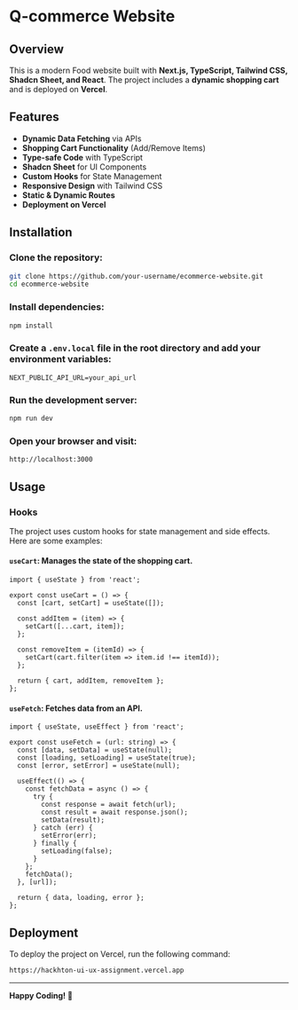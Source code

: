 # Q-commerce Website

## Overview
This is a modern Food website built with **Next.js, TypeScript, Tailwind CSS, Shadcn Sheet, and React**. The project includes a **dynamic shopping cart** and is deployed on **Vercel**.

## Features
- **Dynamic Data Fetching** via APIs
- **Shopping Cart Functionality** (Add/Remove Items)
- **Type-safe Code** with TypeScript
- **Shadcn Sheet** for UI Components
- **Custom Hooks** for State Management
- **Responsive Design** with Tailwind CSS
- **Static & Dynamic Routes**
- **Deployment on Vercel**

## Installation
### Clone the repository:
```bash
git clone https://github.com/your-username/ecommerce-website.git
cd ecommerce-website
```

### Install dependencies:
```bash
npm install
```

### Create a `.env.local` file in the root directory and add your environment variables:
```plaintext
NEXT_PUBLIC_API_URL=your_api_url
```

### Run the development server:
```bash
npm run dev
```

### Open your browser and visit:
```
http://localhost:3000
```

## Usage

### Hooks
The project uses custom hooks for state management and side effects. Here are some examples:

#### `useCart`: Manages the state of the shopping cart.
```tsx
import { useState } from 'react';

export const useCart = () => {
  const [cart, setCart] = useState([]);

  const addItem = (item) => {
    setCart([...cart, item]);
  };

  const removeItem = (itemId) => {
    setCart(cart.filter(item => item.id !== itemId));
  };

  return { cart, addItem, removeItem };
};
```

#### `useFetch`: Fetches data from an API.
```tsx
import { useState, useEffect } from 'react';

export const useFetch = (url: string) => {
  const [data, setData] = useState(null);
  const [loading, setLoading] = useState(true);
  const [error, setError] = useState(null);

  useEffect(() => {
    const fetchData = async () => {
      try {
        const response = await fetch(url);
        const result = await response.json();
        setData(result);
      } catch (err) {
        setError(err);
      } finally {
        setLoading(false);
      }
    };
    fetchData();
  }, [url]);

  return { data, loading, error };
};
```

## Deployment
To deploy the project on Vercel, run the following command:
```bash
https://hackhton-ui-ux-assignment.vercel.app
```

---

**Happy Coding! 🚀**
